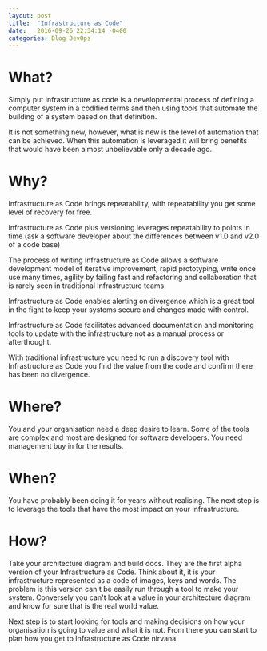 ```yaml
---
layout: post
title:  "Infrastructure as Code"
date:   2016-09-26 22:34:14 -0400
categories: Blog DevOps
---
```



# What?

Simply put Infrastructure as code is a developmental process of defining a computer system in a codified terms and then using tools that automate the building of a system based on that definition. 

It is not something new, however, what is new is the level of automation that can be achieved. When this automation is leveraged it will bring benefits that would have been almost unbelievable only a decade ago.  

# Why?

Infrastructure as Code brings repeatability, with repeatability you get some level of recovery for free. 

Infrastructure as Code plus versioning leverages repeatability to points in time (ask a software developer about the differences between v1.0 and v2.0 of a code base)

The process of writing Infrastructure as Code allows a software development model of iterative improvement, rapid prototyping, write once use many times, agility by failing fast and refactoring and collaboration that is rarely seen in traditional Infrastructure teams.

Infrastructure as Code enables alerting on divergence which is a great tool in the fight to keep your systems secure and changes made with control.

Infrastructure as Code facilitates advanced documentation and monitoring tools to update with the infrastructure not as a manual process or afterthought.

With traditional infrastructure you need to run a discovery tool with Infrastructure as Code you find the value from the code and confirm there has been no divergence.

# Where?

You and your organisation need a deep desire to learn. Some of the tools are complex and most are designed for software developers.
You need management buy in for the results.


# When?

You have probably been doing it for years without realising. The next step is to leverage the tools that have the most impact on your Infrastructure.

# How?

Take your architecture diagram and build docs. They are the first alpha version of your Infrastructure as Code. Think about it, it is your infrastructure represented as a code of images, keys and words. The problem is this version can't be easily run through a tool to make your system. Conversely you can't look at a value in your architecture diagram and know for sure that is the real world value.

Next step is to start looking for tools and making decisions on how your organisation is going to value and what it is not. From there you can start to plan how you get to Infrastructure as Code nirvana.
